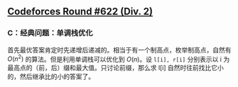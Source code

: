 ## [Codeforces Round #622 (Div. 2)](https://codeforces.com/contest/1313)

### C：经典问题：单调栈优化

首先最优答案肯定时先递增后递减的。相当于有一个制高点，枚举制高点，自然有 $O(n^2)$ 的算法。但是利用单调栈可以优化到 $O(n)$。设 `l[i], r[i]` 分别表示以 i 为最高点的（前，后）缀和最大值。只讨论前缀，那么求 l[i] 自然时往前找比它小的，然后继承比的小的答案了。
